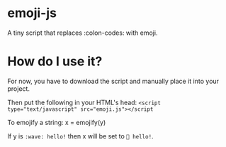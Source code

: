 # emoji-js
A tiny script that replaces :colon-codes: with emoji.

# How do I use it?
For now, you have to download the script and manually place it into your project.

Then put the following in your HTML's head:
`<script type="text/javascript" src="emoji.js"></script`

To emojify a string:
x = emojify(y)

If y is `:wave: hello!` then x will be set to `👋 hello!`.
